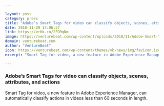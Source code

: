 ```yaml
---

layout: post
category: press
title: "Adobe’s Smart Tags for video can classify objects, scenes, attributes, and actions"
date: 2018-11-29 17:06:57
link: https://vrhk.co/2FO9qNm
image: https://venturebeat.com/wp-content/uploads/2018/11/Adobe-Smart-Tags-for-video_1.png?fit=1447%2C975&strip=all
domain: venturebeat.com
author: "VentureBeat"
icon: https://venturebeat.com/wp-content/themes/vb-news/img/favicon.ico
excerpt: "Smart Tag for video, a new feature in Adobe Experience Manager, can automatically classify actions in videos less than 60 seconds in length."

---
```


### Adobe’s Smart Tags for video can classify objects, scenes, attributes, and actions

Smart Tag for video, a new feature in Adobe Experience Manager, can automatically classify actions in videos less than 60 seconds in length.